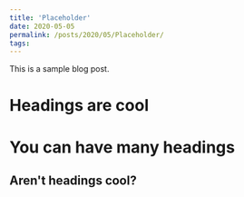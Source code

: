 ```yaml
---
title: 'Placeholder'
date: 2020-05-05
permalink: /posts/2020/05/Placeholder/
tags:
---
```


This is a sample blog post. 

Headings are cool
======

You can have many headings
======

Aren't headings cool?
------